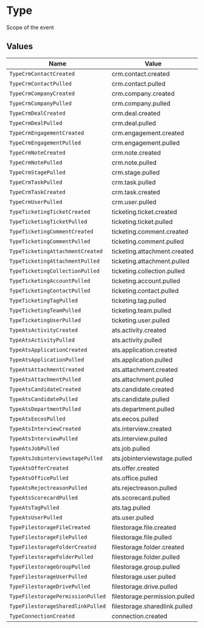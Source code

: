 # Type

Scope of the event


## Values

| Name                              | Value                             |
| --------------------------------- | --------------------------------- |
| `TypeCrmContactCreated`           | crm.contact.created               |
| `TypeCrmContactPulled`            | crm.contact.pulled                |
| `TypeCrmCompanyCreated`           | crm.company.created               |
| `TypeCrmCompanyPulled`            | crm.company.pulled                |
| `TypeCrmDealCreated`              | crm.deal.created                  |
| `TypeCrmDealPulled`               | crm.deal.pulled                   |
| `TypeCrmEngagementCreated`        | crm.engagement.created            |
| `TypeCrmEngagementPulled`         | crm.engagement.pulled             |
| `TypeCrmNoteCreated`              | crm.note.created                  |
| `TypeCrmNotePulled`               | crm.note.pulled                   |
| `TypeCrmStagePulled`              | crm.stage.pulled                  |
| `TypeCrmTaskPulled`               | crm.task.pulled                   |
| `TypeCrmTaskCreated`              | crm.task.created                  |
| `TypeCrmUserPulled`               | crm.user.pulled                   |
| `TypeTicketingTicketCreated`      | ticketing.ticket.created          |
| `TypeTicketingTicketPulled`       | ticketing.ticket.pulled           |
| `TypeTicketingCommentCreated`     | ticketing.comment.created         |
| `TypeTicketingCommentPulled`      | ticketing.comment.pulled          |
| `TypeTicketingAttachmentCreated`  | ticketing.attachment.created      |
| `TypeTicketingAttachmentPulled`   | ticketing.attachment.pulled       |
| `TypeTicketingCollectionPulled`   | ticketing.collection.pulled       |
| `TypeTicketingAccountPulled`      | ticketing.account.pulled          |
| `TypeTicketingContactPulled`      | ticketing.contact.pulled          |
| `TypeTicketingTagPulled`          | ticketing.tag.pulled              |
| `TypeTicketingTeamPulled`         | ticketing.team.pulled             |
| `TypeTicketingUserPulled`         | ticketing.user.pulled             |
| `TypeAtsActivityCreated`          | ats.activity.created              |
| `TypeAtsActivityPulled`           | ats.activity.pulled               |
| `TypeAtsApplicationCreated`       | ats.application.created           |
| `TypeAtsApplicationPulled`        | ats.application.pulled            |
| `TypeAtsAttachmentCreated`        | ats.attachment.created            |
| `TypeAtsAttachmentPulled`         | ats.attachment.pulled             |
| `TypeAtsCandidateCreated`         | ats.candidate.created             |
| `TypeAtsCandidatePulled`          | ats.candidate.pulled              |
| `TypeAtsDepartmentPulled`         | ats.department.pulled             |
| `TypeAtsEecosPulled`              | ats.eecos.pulled                  |
| `TypeAtsInterviewCreated`         | ats.interview.created             |
| `TypeAtsInterviewPulled`          | ats.interview.pulled              |
| `TypeAtsJobPulled`                | ats.job.pulled                    |
| `TypeAtsJobinterviewstagePulled`  | ats.jobinterviewstage.pulled      |
| `TypeAtsOfferCreated`             | ats.offer.created                 |
| `TypeAtsOfficePulled`             | ats.office.pulled                 |
| `TypeAtsRejectreasonPulled`       | ats.rejectreason.pulled           |
| `TypeAtsScorecardPulled`          | ats.scorecard.pulled              |
| `TypeAtsTagPulled`                | ats.tag.pulled                    |
| `TypeAtsUserPulled`               | ats.user.pulled                   |
| `TypeFilestorageFileCreated`      | filestorage.file.created          |
| `TypeFilestorageFilePulled`       | filestorage.file.pulled           |
| `TypeFilestorageFolderCreated`    | filestorage.folder.created        |
| `TypeFilestorageFolderPulled`     | filestorage.folder.pulled         |
| `TypeFilestorageGroupPulled`      | filestorage.group.pulled          |
| `TypeFilestorageUserPulled`       | filestorage.user.pulled           |
| `TypeFilestorageDrivePulled`      | filestorage.drive.pulled          |
| `TypeFilestoragePermissionPulled` | filestorage.permission.pulled     |
| `TypeFilestorageSharedlinkPulled` | filestorage.sharedlink.pulled     |
| `TypeConnectionCreated`           | connection.created                |